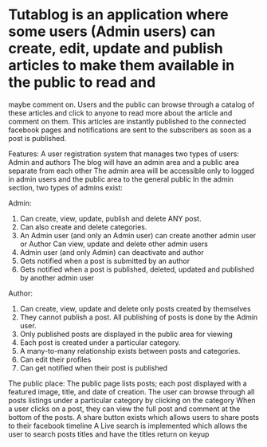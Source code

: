 # Tutablog is an application where some users (Admin users) can create, edit, update and publish articles to make them available in the public to read and
maybe comment on. Users and the public can browse through a catalog of these articles and click to anyone to read more about the article and comment on them. This articles
are instantly published to the connected facebook pages and notifications are sent to the subscribers as soon as a post is published.

Features:
A user registration system that manages two types of users: Admin and authors
The blog will have an admin area and a public area separate from each other
The admin area will be accessible only to logged in admin users and the public area to the general public
In the admin section, two types of admins exist: 

Admin:
1. Can create, view, update, publish and delete ANY post.
2. Can also create and delete categories.
3. An Admin user (and only an Admin user) can create another admin user or Author
Can view, update and delete other admin users
4. Admin user (and only Admin) can deactivate and author
5. Gets notified when a post is submitted by an author
6. Gets notified when a post is published, deleted, updated and published by another admin user

Author:
1. Can create, view, update and delete only posts created by themselves
2. They cannot publish a post. All publishing of posts is done by the Admin user.
3. Only published posts are displayed in the public area for viewing
4. Each post is created under a particular category.
5. A many-to-many relationship exists between posts and categories.
6. Can edit their profiles
7. Can get notified when their post is published

The public place:
The public page lists posts; each post displayed with a featured image, title, and date of creation.
The user can browse through all posts listings under a particular category by clicking on the category
When a user clicks on a post, they can view the full post and comment at the bottom of the posts.
A share button exists which allows users to share posts to their facebook timeline
A Live search is implemented which allows the user to search posts titles and have the titles return on keyup
